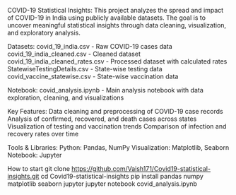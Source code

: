 COVID-19 Statistical Insights:
This project analyzes the spread and impact of COVID-19 in India using publicly available datasets. The goal is to uncover meaningful statistical insights through data cleaning, visualization, and exploratory analysis.

Datasets:
covid_19_india.csv - Raw COVID-19 cases data
covid_19_india_cleaned.csv - Cleaned dataset
covid_19_india_cleaned_rates.csv - Processed dataset with calculated rates
StatewiseTestingDetails.csv - State-wise testing data
covid_vaccine_statewise.csv - State-wise vaccination data

Notebook:
covid_analysis.ipynb - Main analysis notebook with data exploration, cleaning, and visualizations

Key Features:
Data cleaning and preprocessing of COVID-19 case records
Analysis of confirmed, recovered, and death cases across states
Visualization of testing and vaccination trends
Comparison of infection and recovery rates over time

Tools & Libraries:
Python: Pandas, NumPy
Visualization: Matplotlib, Seaborn
Notebook: Jupyter

How to start
git clone https://github.com/Vaish171/Covid19-statistical-insights.git
cd Covid19-statistical-insights
pip install pandas numpy matplotlib seaborn jupyter
jupyter notebook covid_analysis.ipynb
